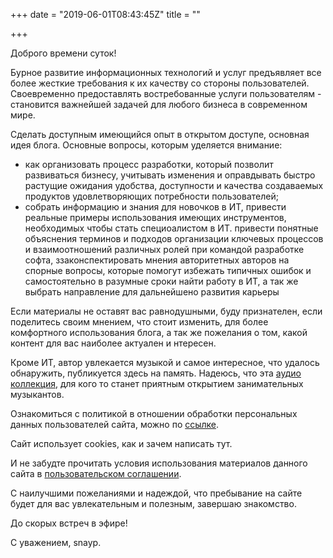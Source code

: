+++
date = "2019-06-01T08:43:45Z"
title = ""

+++

Доброго времени суток!

Бурное развитие информационных технологий и услуг предъявляет все более жесткие требования к их качеству со стороны пользователей. Своевременно предоставлять востребованные услуги пользователям - становится важнейшей задачей для любого бизнеса в современном мире. 

Сделать доступным имеющийся опыт в открытом доступе, основная идея блога. Основные вопросы, которым уделяется внимание:

* как организовать процесс разработки, который позволит развиваться бизнесу, учитывать изменения и оправдывать быстро растущие ожидания удобства, доступности и качества создаваемых продуктов удовлетворяющих потребности пользователей;
* собрать информацию и знания для новочков в ИТ, привести реальные примеры использования имеющих инструментов, необходимых чтобы стать специоалистом в ИТ. привести понятные объяснения терминов и подходов организации ключевых процессов и взаимоотношений различных ролей при командой разработке софта, ззаконспектировать мнения авторитетных авторов на спорные вопросы, которые помогут избежать типичных ошибок и самостоятельно в разумные сроки найти работу в ИТ, а так же выбрать направление для дальнейшено развития карьеры

Если материалы не оставят вас равнодушными, буду признателен, если поделитесь своим мнением, что стоит изменить, для более комфортного использования блога, а так же пожелания о том, какой контент для вас наиболее актуален и нтересен.

Кроме ИТ, автор увлекается музыкой и самое интересное, что удалось обнаружить, публикуется здесь на память. Надеюсь, что эта [аудио коллекция](/категория/музыка/), для кого то станет приятным открытием занимательных музыкантов.

Ознакомиться с политикой в отношении обработки персональных данных пользователей сайта, можно по [ссылке](/конфиденциальность/).

Сайт использует cookies, как и зачем написать тут.

И не забудте прочитать условия использования материалов данного сайта в [пользовательском соглашении](/пользовательское-соглашение/).

С наилучшими пожеланиями и надеждой, что пребывание на сайте будет для вас увлекательным и полезным, завершаю знакомство.

До скорых встреч в эфире!

С уважением, snayp.
